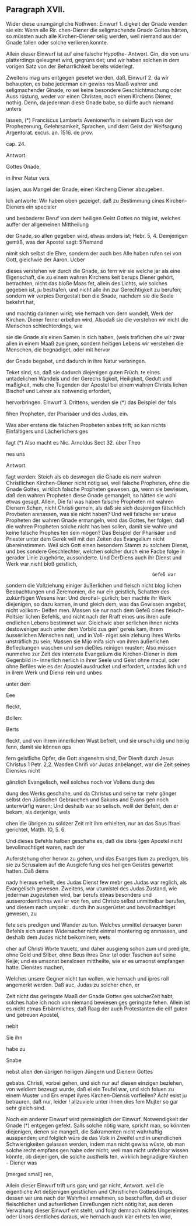 
<!-- Seite 423 -->
Paragraph XVII.
---------------

Wider diese unumgängliche Nothwen: Einwurf 1. digkeit der Gnade wenden sie ein: Wenn alle Rir. chen-Diener die seligmachende Gnade Gottes härten, so müssten auch alle Kirchen-Diener selig werden, weil niemand aus der Gnade fallen oder solche verlieren konnte.

Allein dieser Einwurf ist auf eine falsche Hypothe- Antwort. Gin, die von uns platterdings geleugnet wird, gegrúns det; und wir haben solchen in dem vorigen Satz von der Beharrlichkeit bereits widerlegt.

Zweitens mag uns entgegen gesetet werden, daß, Einwurf 2. da wir behaupten, es babe jederman ein gewiss res Maaß wahrer und seligmachender Ginade, ro sei keine besondere Geschichtmachung oder Auss rústung, weder vor einen Christen, noch einen Kirchens Diener, nothig. Denn, da jederman diese Gnade babe, so dürfe auch niemand unters

lassen, (*) Franciscus Lamberts Avenionenfis in seinem Buch von der Prophezenung, Gelehrsamkeit, Sprachen, und dem Geist der Weifsagung Argentorat. excus. an. 1516. de prov.

cap. 24.



Antwort.

Gottes
Onade,

in ihrer Natur vers
<!-- Seite 424 -->
lasjen, aus Mangel der Gnade, einen Kircheng Diener abzugeben.

Ich antworte: Wir haben oben gezeiget, daß zu Bestimmung cines Kirchen-Dieners ein specialer

und besonderer Beruf von dem heiligen Geist Gottes no thig ist, welches auffer der allgemeinen Mittheilung

der Gnade, so allen gegeben wird, etwas anders ist; Hebr. 5, 4. Demjenigen gemäß, was der Apostel sagt: 57iemand

nimit sich selbst die Ehre, sondern der auch bes Alle haben rufen sei von Gott, gleichwie der Aaron. Ucber

dieses verstehen wir durch die Gnade, so fern wir sie welche jar als eine Eigenschaft, die zu einem wahren Kirchens keit berups Diener gehört, betrachten, nicht das bloße Maas fet, allein des Lichts, wie solches gegeben ist, ju bestrafen, und nicht alle ihn zur Gerechtigkeit zu berufen; sondern wir verpics Dergestalt ben die Snade, nachdem sie die Seele bekehrt hat,

und machtig darinnen wirkt; wie hernach von dern wandelt, Werk der Kirchen. Diener ferner erbellen wird. Alsodaß sie die verstehen wir nicht die Menschen schlechterdings, wie

sie die Gnade als einen Samen in sich haben, (wels trafichen dhe wir zwar allen in einem Maaß zueignen, sondern heitigen Lebens wir verstehen die Menschen, die begnadiget, oder mit hervor

der Gnade begabet, und dadurch in ihre Natur verbringen.

Teket sind, so, daß sie dadurch diejenigen guten Früch. te eines untadelichen Wandels und der Gerechs tigkeit, Heiligkeit, Gedult und maßigkeit, mels che Tugenden der Apostel bei einem wahren Christs lichen Bischof und Lehrer als notwendig erfordert,

hervorbringen. Einwurf 3. Drittens, wenden sie (*) das Beispiel der fals

fihen Propheten, der Pharisäer und des Judas, ein.

Was aber erstens die falschen Propheten anbes trift; so kan nichts Einfältigers und Lächerlichers ges

fagt (*) Also macht es Nic. Arnoldus Sect 32. úber Theo

nes uns

Antwort.
<!-- Seite 425 -->
 fagt werden: Steich als ob deswegen die Gnade eis
nem wahren Christlichen Kirchen-Diener nicht nötig
sei, weil falsche Propheten, ohne die Gnade Gottes,
wirklich falsche Propheten gewesen. ga, wenn sie
bewiesen, daß den wahren Propheten diese Gnade
gemangelt, so hätten sie wohi etwas gesagt. Allein, Die fal
was haben falsche Propheten mit wahren Dienern Schen, nicht
Christi gemein, als daß sie sich desjenigen fätschlich Provbeten
anınassen, was sie nicht haben? Und weil falsche ser unave
Propheten der wahren Gnade ermangeln, wird das Gottes,
her folgen, daß die wahren Propheten solche nicht has
ben sollen, damit sie wahre und keine falsche Prophes
ten sein mögen? Das Beispiel der Pharisäer und
Priester unter dem Gerek will mit den Zeiten des
Evangelium nicht übereinstimmen. Weil sich Gott
einen besondern Stamm zu solchem Dienst, und bes
sondere Geschlechter, welchen solcher durch eine Facbe
folge in gerader Linie zugehörte, aussonderte. Und DerDiens
auch ihr Dienst und Werk war nicht bloß geistlich,

                                                            Gefeß war
sondern die Vollziehung einiger äußerlichen und fieisch nicht blog
lichen Beobachtungen und Zeremonien, die nur ein geistlich,
Schatten des zukünftigen Wesens ivar: Und derohal- gürlich;
ben machte ihr Werk diejenigen, so dazu kamen, in und gleich
dem, was das Gewissen angebet, nicht vollkom- Delfen
men. Massen sie nur nach dem Gefeß cines fleisch- Poltsier
lichen Befehls, und nicht nach der Rraft eines uns ihren aufe
endlichen Lebens bestimmet war. Gleichwic aber serlichen
ihnen nichts destoweniger auch unter dem Vorbild zus gen' gereis
kam, ihrem áusserlichen Menschen nat), und in Voll- niget sein
 ziehung ihres Werks unsträflich zu sein; Massen sie Mijo mifa
sich von ihren äußerlichen Befleckungen waschen und sen dieDies
reinigen musten; Also müssen nunmehro zur Zeit des internete
Evangelium die Kirchen-Diener in dem Gegenbild in- innerlich
nerlich in ihrer Seele und Geist ohne macul, oder ohne Befiles
wie es der Apostel ausdrucket und erfordert, untades
 lich und in ilrem Werk und Diensi rein und unbes

unter dem

Eee

fleckt,

Bollen:

Berts
<!-- Seite 426 -->
fleckt, und von ihrem innerlichen Wust  befreit, und sie unschuldig und heilig fenn, damit sie können ops

fern geistliche Opfer, die Gott angenehm sind, Der Dienft durch Jesus Christus 1 Petr. 2,2. Wasden Chrifi vor Judas anbelanget, war die Zeit seines Diensies nicht

gänzlich Evangelisch, weil solches noch vor Vollens dung des

dung des Werks geschahe, und da Christus und seine tar mehr gänger selbst den Jüdischen Gebrauchen und Sakuns and Evans gen noch unterwürfig waren; Und deshalb
 war so selisch. wolil der Befeht, den er bekam, als derjenige, wels

chen die übrigen zu soldzer Zeit mit ihm erhielten, nur an das Saus Ifrael gerichtet, Matth. 10, 5. 6.

Und dieses Befehls halben geschahe es, daß die übris {gen Apostel nicht bevollmachtiget waren, nach der

Auferstehung eher hervor zu gehen, und das Evanges tium zu predigen, bis sie zu Scrusalem auf die Ausgicfe fung des heiligen Geistes gewartet hatten. Daß dems

nady hieraus erhellt, des Judas Dienst few mebr ges Judas war reglich, als Evangelisch gewesen. Zweitens, war utumistel des Judas Zustand, wie jederman zugestehen wird, bar berufs etwas besonders und ausserordentliches weil er von fen, und Christo selbst unmittelbar berufen, und diesem nach umjonk: . durch ihn ausgerüstet und bevollmachtiget gewesen, zu

fete seis predigen und Wunder zu tun. Welches unmittel dersacyer baren Befehls sich unsere Widersacher nicht einmal montering og anınassen, und deshalb dem Judas nicht beikominen, wets

cher auf Christi Worte trauetc, und daher ausgieng schon zum und predigte, ohne Gold und Silber, ohne Beus ihres Gna: tel oder Taschen auf seine Keije; und es umsonst benslosen mittheilte, wie er es umsonst empfangen hatte: Dienstes machen,

Welches unsere Gegner nicht tun wollen, wie hernach und ipres roll angemerkt werden. Daß auc, Judas zu solcher chen, er

Zeit nicht das geringste Maaß der Gnade Gottes ges solcherZeit habt, solches habe ich noch von niemand bewiesen ges geringste fehen. Allein ist es nicht etmas Erbärmliches, daß Raag der auch Protestanten die eilf guten und getreuen Apostel,

nebit

Sie ihn

habe zu

Snabe
<!-- Seite 427 -->

nebst allen den übrigen heiligen Jüngern und Dienern Gottes

gebabs. Christi, vorbei gehen, und sich nur auf diesen einzigen beziehen, von weldiem bezeugt wurde, daß ei ein Teufel war, und sich foluen zu einem Muster und Ers empet ilyres Kirchen-Diensis vorfiellen? Ách! esist ju betrauren, daß nur, leider ! allzuviele unter ihnen dies fem Mujter so gar sehr gleich sind.

Noch ein anderer Einwurf wird gemeiniglich der Einwurf. Notwendigkeit der Gnade (*) entgegen gefekt. Salls solche nötig ware, spricht man, so könnten diejenigen, denen sie mangelt, die Sakramenten nicht wahrhaftig ausspenden; und folglich würs de das Volk in Zweifel und in unendlichen Schwierigkeiten gelassen werden, indem man nicht gewiss wüste, ob man solche recht empfans gen habe oder nicht; weil man nicht unfehibar wissen könnte, ob diejenigen, die solche austheils ten, wirklich begnadigre Kirchen - Diener was

[merged small]
ren,

Allein dieser Einwurf trift uns gan; und gar nicht, Antwort. weil die eigentliche Art deßjenigen geistlichen und Christlichen Gottesdiensts, dessen wir uns nach der Wahrheit annehmen, so beschaffen, daß er dieser fleischlichen und aufserlichen Einreßungen nicht nötig hat, aus deren Verwaltung dieser Einwurf ent steht, und folgt demnach nichts Ungereimtes oder Unors dentliches daraus, wie hernach auch klar erhets len wird,
